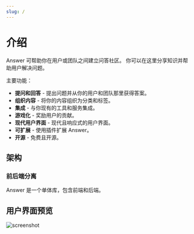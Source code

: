 ```yaml
---
slug: /
---
```


# 介绍

Answer 可帮助你在用户或团队之间建立问答社区。 你可以在这里分享知识并帮助用户解决问题。

主要功能：

- **提问和回答** - 提出问题并从你的用户和团队那里获得答案。
- **组织内容** - 将你的内容组织为分类和标签。
- **集成** - 与你现有的工具和服务集成。
- **游戏化** - 奖励用户的贡献。
- **现代用户界面** - 现代且响应式的用户界面。
- **可扩展** - 使用插件扩展 Answer。
- **开源** - 免费且开源。

## 架构

### 前后端分离

Answer 是一个单体库，包含前端和后端。

## 用户界面预览

![screenshot](/img/screenshot.png)
